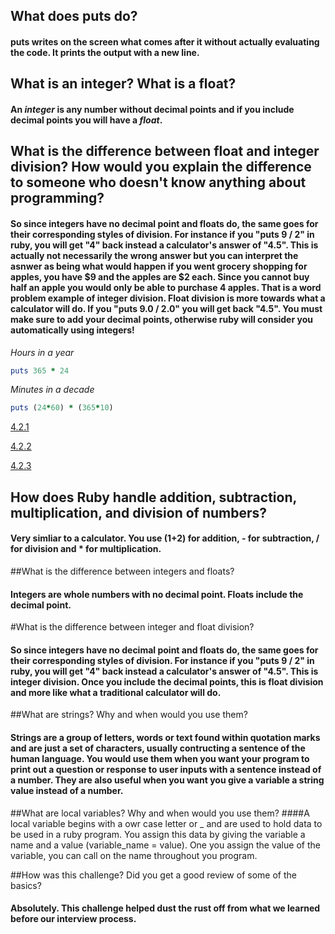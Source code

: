 ## What does puts do?

#### puts writes on the screen what comes after it without actually evaluating the code. It prints the output with a new line.

## What is an integer? What is a float?

#### An *integer* is any number without decimal points and if you include decimal points you will have a *float*.

## What is the difference between float and integer division? How would you explain the difference to someone who doesn't know anything about programming?

#### So since integers have no decimal point and floats do, the same goes for their corresponding styles of division. For instance if you "puts 9 / 2" in ruby, you will get "4" back instead a calculator's answer of "4.5". This is actually not necessarily the wrong answer but you can interpret the asnwer as being what would happen if you went grocery shopping for apples, you have $9 and the apples are $2 each. Since you cannot buy half an apple you would only be able to purchase 4 apples. That is a word problem example of integer division. Float division is more towards what a calculator will do. If you "puts 9.0 / 2.0" you will get back "4.5". You must make sure to add your decimal points, otherwise ruby will consider you automatically using integers! 


*Hours in a year*

```Ruby
puts 365 * 24
```

*Minutes in a decade*

```Ruby
puts (24*60) * (365*10) 
```

[4.2.1](https://github.com/Tooconfident/phase-0/blob/master/week-4/defining-variables.rb/ "4.2.1")

[4.2.2](https://github.com/Tooconfident/phase-0/blob/master/week-4/simple-string.rb/ "4.2.2")

[4.2.3](https://github.com/Tooconfident/phase-0/blob/master/week-4/basic-math.rb/ "4.2.3")

## How does Ruby handle addition, subtraction, multiplication, and division of numbers?
#### Very simliar to a calculator. You use (1+2) for addition, - for subtraction, / for division and * for multiplication.

##What is the difference between integers and floats?
#### Integers are whole numbers with no decimal point. Floats include the decimal point.

#What is the difference between integer and float division?
#### So since integers have no decimal point and floats do, the same goes for their corresponding styles of division. For instance if you "puts 9 / 2" in ruby, you will get "4" back instead a calculator's answer of "4.5". This is integer division. Once you include the decimal points, this is float division and more like what a traditional calculator will do.

##What are strings? Why and when would you use them?
#### Strings are a group of letters, words or text found within quotation marks and are just a set of characters, usually contructing a sentence of the human language. You would use them when you want your program to print out a question or response to user inputs with a sentence instead of a number. They are also useful when you want you give a variable a string value instead of a number.

##What are local variables? Why and when would you use them?
####A local variable begins with a owr case letter or _ and are used to hold data to be used in a ruby program. You assign this data by giving the variable a name and a value (variable_name = value). One you assign the value of the variable, you can call on the name throughout you program.

##How was this challenge? Did you get a good review of some of the basics?
#### Absolutely. This challenge helped dust the rust off from what we learned before our interview process. 